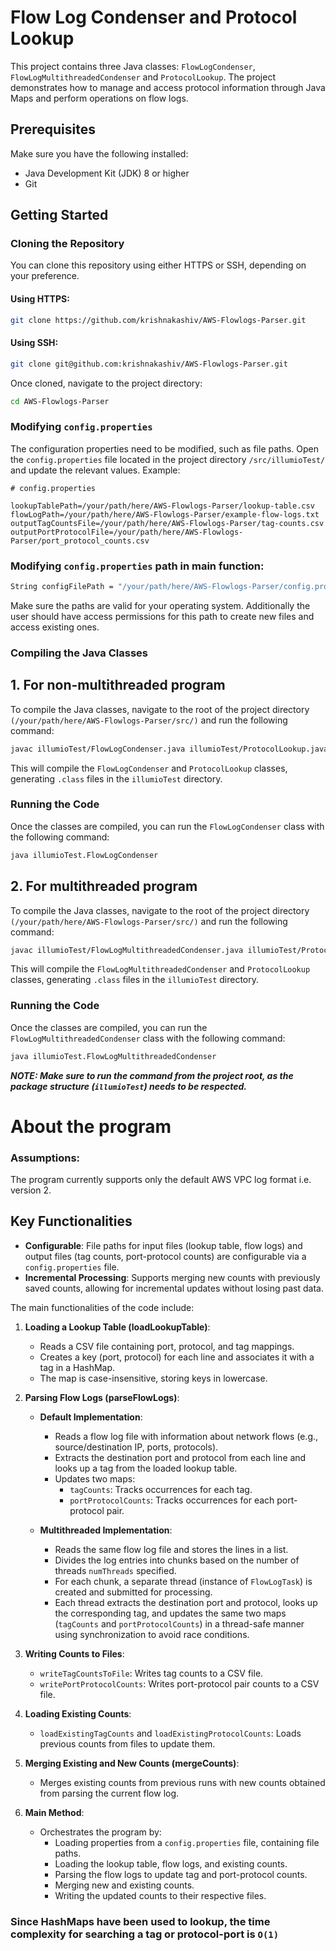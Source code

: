 
# Flow Log Condenser and Protocol Lookup

This project contains three Java classes: `FlowLogCondenser`, `FlowLogMultithreadedCondenser` and `ProtocolLookup`. The project demonstrates how to manage and access protocol information through Java Maps and perform operations on flow logs.

## Prerequisites

Make sure you have the following installed:
- Java Development Kit (JDK) 8 or higher
- Git

## Getting Started

### Cloning the Repository

You can clone this repository using either HTTPS or SSH, depending on your preference.

#### Using HTTPS:
```bash
git clone https://github.com/krishnakashiv/AWS-Flowlogs-Parser.git
```

#### Using SSH:
```bash
git clone git@github.com:krishnakashiv/AWS-Flowlogs-Parser.git
```

Once cloned, navigate to the project directory:
```bash
cd AWS-Flowlogs-Parser
```

### Modifying `config.properties`

The configuration properties need to be modified, such as file paths. Open the `config.properties` file located in the project directory `/src/illumioTest/` and update the relevant values. Example:
```properties
# config.properties

lookupTablePath=/your/path/here/AWS-Flowlogs-Parser/lookup-table.csv
flowLogPath=/your/path/here/AWS-Flowlogs-Parser/example-flow-logs.txt
outputTagCountsFile=/your/path/here/AWS-Flowlogs-Parser/tag-counts.csv
outputPortProtocolFile=/your/path/here/AWS-Flowlogs-Parser/port_protocol_counts.csv
```

### Modifying `config.properties` path in main function:
```bash
String configFilePath = "/your/path/here/AWS-Flowlogs-Parser/config.properties";
```

Make sure the paths are valid for your operating system. Additionally the user should have access permissions for this path to create new files and access existing ones.

### Compiling the Java Classes
## 1. For non-multithreaded program
To compile the Java classes, navigate to the root of the project directory `(/your/path/here/AWS-Flowlogs-Parser/src/)` and run the following command:

```bash
javac illumioTest/FlowLogCondenser.java illumioTest/ProtocolLookup.java
```

This will compile the `FlowLogCondenser` and `ProtocolLookup` classes, generating `.class` files in the `illumioTest` directory.

### Running the Code

Once the classes are compiled, you can run the `FlowLogCondenser` class with the following command:

```bash
java illumioTest.FlowLogCondenser
```
## 2. For multithreaded program
To compile the Java classes, navigate to the root of the project directory `(/your/path/here/AWS-Flowlogs-Parser/src/)` and run the following command:

```bash
javac illumioTest/FlowLogMultithreadedCondenser.java illumioTest/ProtocolLookup.java
```

This will compile the `FlowLogMultithreadedCondenser` and `ProtocolLookup` classes, generating `.class` files in the `illumioTest` directory.

### Running the Code

Once the classes are compiled, you can run the `FlowLogMultithreadedCondenser` class with the following command:

```bash
java illumioTest.FlowLogMultithreadedCondenser
```

***NOTE: Make sure to run the command from the project root, as the package structure (`illumioTest`) needs to be respected.***

# About the program

### Assumptions:
The program currently supports only the default AWS VPC log format i.e. version 2. 

## Key Functionalities

- **Configurable**: File paths for input files (lookup table, flow logs) and output files (tag counts, port-protocol counts) are configurable via a `config.properties` file.
- **Incremental Processing**: Supports merging new counts with previously saved counts, allowing for incremental updates without losing past data.

The main functionalities of the code include:

1. **Loading a Lookup Table (loadLookupTable)**:
   - Reads a CSV file containing port, protocol, and tag mappings.
   - Creates a key (port, protocol) for each line and associates it with a tag in a HashMap.
   - The map is case-insensitive, storing keys in lowercase.

2. **Parsing Flow Logs (parseFlowLogs)**:
   - **Default Implementation**:
     - Reads a flow log file with information about network flows (e.g., source/destination IP, ports, protocols).
     - Extracts the destination port and protocol from each line and looks up a tag from the loaded lookup table.
     - Updates two maps:
       - `tagCounts`: Tracks occurrences for each tag.
       - `portProtocolCounts`: Tracks occurrences for each port-protocol pair.
  
   - **Multithreaded Implementation**:
     - Reads the same flow log file and stores the lines in a list.
     - Divides the log entries into chunks based on the number of threads `numThreads` specified.
     - For each chunk, a separate thread (instance of `FlowLogTask`) is created and submitted for processing.
     - Each thread extracts the destination port and protocol, looks up the corresponding tag, and updates the same two maps (`tagCounts` and `portProtocolCounts`) in a thread-safe manner using synchronization to avoid race conditions.

3. **Writing Counts to Files**:
   - `writeTagCountsToFile`: Writes tag counts to a CSV file.
   - `writePortProtocolCounts`: Writes port-protocol pair counts to a CSV file.

4. **Loading Existing Counts**:
   - `loadExistingTagCounts` and `loadExistingProtocolCounts`: Loads previous counts from files to update them.

5. **Merging Existing and New Counts (mergeCounts)**:
   - Merges existing counts from previous runs with new counts obtained from parsing the current flow log.

6. **Main Method**:
   - Orchestrates the program by:
     - Loading properties from a `config.properties` file, containing file paths.
     - Loading the lookup table, flow logs, and existing counts.
     - Parsing the flow logs to update tag and port-protocol counts.
     - Merging new and existing counts.
     - Writing the updated counts to their respective files.

### Since HashMaps have been used to lookup, the time complexity for searching a tag or protocol-port is `O(1)`
